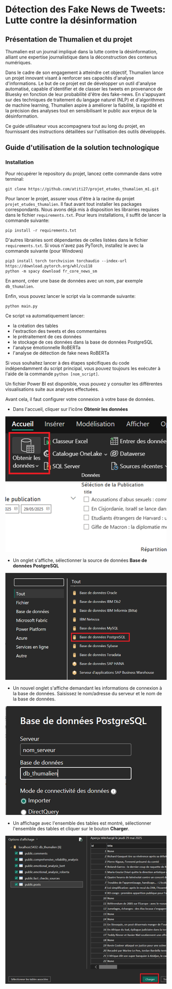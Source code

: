 # **Détection des Fake News de Tweets: Lutte contre la désinformation**

## **Présentation de Thumalien et du projet**

Thumalien est un journal impliqué dans la lutte contre la désinformation, alliant une expertise journalistique dans la déconstruction des contenus numériques.

Dans le cadre de son engagement à atteindre cet objectif, Thumalien lance un projet innovant visant à renforcer ses capacités d'analyse d'informations. Le but de ce projet est de développer un outil d'analyse automatisé, capable d'identifier et de classer les tweets en provenance de Bluesky en fonction de leur probabilité d'être des fake-news. En s'appuyant sur des techniques de traitement du langage naturel (NLP) et d'algorithmes de machine learning, Thumalien aspire à améliorer la fiabilité, la rapidité et la précision des analyses tout en sensibilisant le public aux enjeux de la désinformation.

Ce guide utilisateur vous accompagnera tout au long du projet, en fournissant des instructions détaillées sur l'utilisation des outils développés.

## Guide d'utilisation de la solution technologique

### Installation

Pour récupérer le repository du projet, lancez cette commande dans votre terminal:

```
git clone https://github.com/atiti27/projet_etudes_thumalien_m1.git
```

Pour lancer le projet, assurer vous d'être à la racine du projet `projet_etudes_thumalien`. Il faut avant tout installer les packages correspondants. Nous avons déjà mis à disposition les librairies requises dans le fichier `requirements.txt`. Pour leurs installations, il suffit de lancer la commande suivante:

```
pip install -r requirements.txt
```

D'autres librairies sont dépendantes de celles listées dans le fichier `requirements.txt`. Si vous n'avez pas PyTorch, installez le avec la commande suivante (pour Windows)

```
pip3 install torch torchvision torchaudio --index-url https://download.pytorch.org/whl/cu118
python -m spacy download fr_core_news_sm
```

En amont, créer une base de données avec un nom, par exemple `db_thumalien`.

Enfin, vous pouvez lancer le script via la commande suivante:

```
python main.py
```

Ce script va automatiquement lancer:
- la création des tables
- l'extraction des tweets et des commentaires
- le prétraitement de ces données
- le stockage de ces données dans la base de données PostgreSQL
- l'analyse émotionnelle RoBERTa
- l'analyse de détection de fake news RoBERTa

Si vous souhaitez lancer à des étapes spécifiques du code indépendamment du script principal, vous pouvez toujours les exécuter à l'aide de la commande `python [nom_script]`.

Un fichier Power BI est disponible, vous pouvez y consulter les différentes visualisations suite aux analyses effectuées.

Avant cela, il faut configurer votre connexion à votre base de données.

- Dans l'accueil, cliquer sur l'icône **Obtenir les données**

![Bouton Obtenir les données](resources/image1.png)

- Un onglet s'affiche, sélectionner la source de données **Base de données PostgreSQL**

![Base de données PostgreSQL](resources/image2.png)

- Un nouvel onglet s'affiche demandant les informations de connexion à la base de données. Saisissez le nom/adresse du serveur et le nom de la base de données.

![Informations de connexion à la base de données](resources/image3.png)

- Un affichage avec l'ensemble des tables est montré, sélectionner l'ensemble des tables et cliquer sur le bouton **Charger**.

![Chargement des données](resources/image4.png)